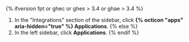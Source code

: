 {% ifversion fpt or ghec or ghes > 3.4 or ghae > 3.4 %}
1. In the "Integrations" section of the sidebar, click **{% octicon "apps" aria-hidden="true" %} Applications**.
{% else %}
1. In the left sidebar, click **Applications**.
{% endif %}
